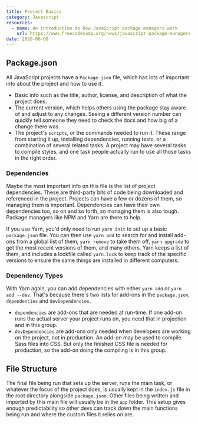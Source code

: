 ```yaml
---
title: Project Basics
category: Javascript
resources:
  - name: An introduction to how JavaScript package managers work
    url: https://www.freecodecamp.org/news/javascript-package-managers-101-9afd926add0a/
date: 2020-06-08
---
```


## Package.json

All JavaScript projects have a `Package.json` file, which has lots of important info about the project and how to use it.

* Basic info such as the title, author, license, and description of what the project does.
* The current version, which helps others using the package stay aware of and adjust to any changes. Seeing a different version number can quickly tell someone they need to check the docs and how big of a change there was.
* The project's `scripts`, or the commands needed to run it. These range from starting it up, installing dependencies, running tests, or a combination of several related tasks. A project may have several tasks to compile styles, and one task people actually run to use all those tasks in the right order.

### Dependencies

Maybe the most important info on this file is the list of project dependencies. These are third-party bits of code being downloaded and referenced in the project. Projects can have a few or dozens of them, so managing them is important. Dependencies can have their own dependencies too, so on and so forth, so managing them is also tough. Package managers like NPM and Yarn are there to help.

If you use Yarn, you'd only need to run `yarn init` to set up a basic `package.json` file. You can then use `yarn add` to search for and install add-ons from a global list of them, `yarn remove` to take them off, `yarn upgrade` to get the most recent versions of them, and many others. Yarn keeps a list of them, and includes a lockfile called `yarn.lock` to keep track of the specific versions to ensure the same things are installed in different computers.

### Dependency Types

With Yarn again, you can add dependencies with either `yarn add` or `yarn add --dev`. That's because there's two lists for add-ons in the `package.json`, `dependencies` and `devDependencies`.

* `dependencies` are add-ons that are needed at run-time. If one add-on runs the actual server your project runs on, you need that in projection and in this group.
* `devDependencies` are add-ons only needed when developers are working on the project, not in production. An add-on may be used to compile Sass files into CSS. But only the finished CSS file is needed for production, so the add-on doing the compiling is in this group.

## File Structure

The final file being run that sets up the server, runs the main task, or whatever the focus of the project does, is usually kept in the `index.js` file in the root directory alongside `package.json`. Other files being written and imported by this main file will usually be in the `app` folder. This setup gives enough predictability so other devs can track down the main functions being run and where the custom files it relies on are.
